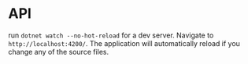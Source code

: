 # API

run `dotnet watch --no-hot-reload` for a dev server. Navigate to `http://localhost:4200/`. The application will automatically reload if you change any of the source files.